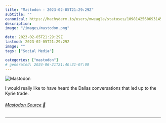 ```yaml
---
title: "Mastodon - 2023-02-05T21:29:29Z"
subtitle: ""
canonical: https://hachyderm.io/users/mweagle/statuses/109814256069314581
description:
image: "/images/mastodon.png"

date: 2023-02-05T21:29:29Z
lastmod: 2023-02-05T21:29:29Z
image: ""
tags: ["Social Media"]

categories: ["mastodon"]
# generated: 2024-06-21T21:40:31-07:00
---
```

![Mastodon](/images/mastodon.png)

<p>I would really like to have heard the Dallas conversations that led up to the Kyrie trade.</p>


###### [Mastodon Source 🐘](https://hachyderm.io/@mweagle/109814256069314581)

___
